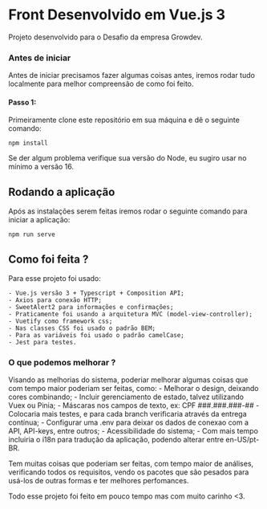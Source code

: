 # Front Desenvolvido em Vue.js 3

Projeto desenvolvido para o Desafio da empresa Growdev.


### Antes de iniciar

Antes de iniciar precisamos fazer algumas coisas antes, iremos rodar tudo localmente para melhor compreensão de como foi feito.


#### Passo 1:

Primeiramente clone este repositório em sua máquina e dê o seguinte comando:

`npm install`

Se der algum problema verifique sua versão do Node, eu sugiro usar no mínimo a versão 16.

## Rodando a aplicação

Após as instalações serem feitas iremos rodar o seguinte comando para iniciar a aplicação:

`npm run serve`

## Como foi feita ?

Para esse projeto foi usado:

    - Vue.js versão 3 + Typescript + Composition API;
    - Axios para conexão HTTP;
    - SweetAlert2 para informações e confirmações;
    - Praticamente foi usando a arquitetura MVC (model-view-controller);
    - Vuetify como framework css;
    - Nas classes CSS foi usado o padrão BEM;
    - Para as variáveis foi usado o padrão camelCase;
    - Jest para testes.

### O que podemos melhorar ?

Visando as melhorias do sistema, poderiar melhorar algumas coisas que com tempo maior poderiam ser feitas, como:
    - Melhorar o design, deixando cores combinando;
    - Incluir gerenciamento de estado, talvez utilizando Vuex ou Pinia;
    - Máscaras nos campos de texto, ex: CPF ###.###.###-##
    - Colocaria mais testes, e para cada branch verificaria através da entrega contínua;
    - Configurar uma .env para deixar os dados de conexao com a API, API-keys, entre outros;
    - Acessibilidade do sistema;
    - Com mais tempo incluiria o i18n para tradução da aplicação, podendo alterar entre en-US/pt-BR.

Tem muitas coisas que poderiam ser feitas, com tempo maior de análises, verificando todos os requisitos, vendo os pacotes que são pesados para usá-los de outras formas e ter melhores perfomances.

Todo esse projeto foi feito em pouco tempo mas com muito carinho <3.
